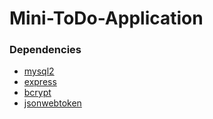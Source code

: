 # Mini-ToDo-Application

### Dependencies

- [mysql2](https://www.npmjs.com/package/mysql2)
- [express](https://www.npmjs.com/package/express)
- [bcrypt](https://www.npmjs.com/package/bcrypt)
- [jsonwebtoken](https://www.npmjs.com/package/jsonwebtoken)
